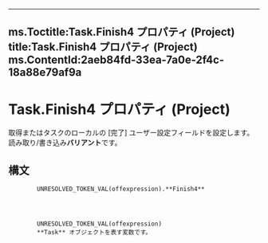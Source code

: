 

---
ms.Toctitle:Task.Finish4 プロパティ (Project)
title:Task.Finish4 プロパティ (Project)
ms.ContentId:2aeb84fd-33ea-7a0e-2f4c-18a88e79af9a
---
# Task.Finish4 プロパティ (Project)




取得またはタスクのローカルの [完了] ユーザー設定フィールドを設定します。 読み取り/書き込み**バリアント**です。

## 構文

            UNRESOLVED_TOKEN_VAL(offexpression).**Finish4**




            UNRESOLVED_TOKEN_VAL(offexpression)
            **Task** オブジェクトを表す変数です。




